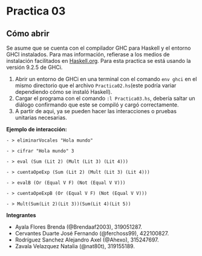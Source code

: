 # Practica 03

## Cómo abrir
Se asume que se cuenta con el compilador GHC para Haskell y el entorno GHCI instalados. Para mas información, refierase a los medios de instalación facilitados en [Haskell.org](https://www.haskell.org/get-started/). Para esta practica se está usando la versión 9.2.5 de GHCi.

1. Abrir un entorno de GHCi en una terminal con el comando `env ghci` en el mismo directorio que el archivo `Practica02.hs`(este podría variar dependiendo cómo se instaló Haskell).
2. Cargar el programa con el comando `:l Practica03.hs`, debería saltar un diálogo confirmando que este se compiló y cargó correctamente.
3. A partir de aqui, ya se pueden hacer las interacciones o pruebas unitarias necesarias.

**Ejemplo de interacción:**

```
- > eliminarVocales "Hola mundo"
```

```
- > cifrar "Hola mundo" 3
```

```
- > eval (Sum (Lit 2) (Mult (Lit 3) (Lit 4))) 
```

```
- > cuentaOpeExp (Sum (Lit 2) (Mult (Lit 3) (Lit 4)))
```

```
- > evalB (Or (Equal V F) (Not (Equal V V)))
```

```
- > cuentaOpeExpB (Or (Equal V F) (Not (Equal V V)))
```

```
- > Mult(Sum(Lit 2)(Lit 3))(Sum(Lit 4)(Lit 5))
```

**Integrantes**

- Ayala Flores Brenda (@Brendaaf2003), 319051287.
- Cervantes Duarte José Fernando (@ferchoss99), 422100827.
- Rodríguez Sanchez Alejandro Axel (@Ahexo), 315247697.
- Zavala Velazquez Natalia (@nat80t), 319155189.
